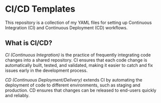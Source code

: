 # CI/CD Templates

This repository is a collection of my YAML files for setting up Continuous Integration (CI) and Continuous Deployment (CD) workflows.

## What is CI/CD?

*CI (Continuous Integration)* is the practice of frequently integrating code changes into a shared repository. CI ensures that each code change is automatically built, tested, and validated, making it easier to catch and fix issues early in the development process.

*CD (Continuous Deployment/Delivery)* extends CI by automating the deployment of code to different environments, such as staging and production. CD ensures that changes can be released to end-users quickly and reliably.
